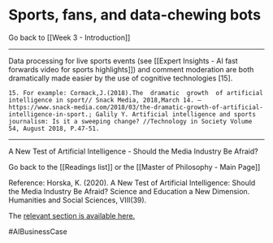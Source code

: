 # Sports, fans, and data-chewing bots

Go back to [[Week 3 - Introduction]]

---

Data processing for live sports events (see [[Expert Insights - AI fast forwards video for sports highlights]]) and comment moderation are both dramatically made easier by the use of cognitive technologies [15].


	15. For example: Cormack,J.(2018).The  dramatic  growth  of artificial intelligence in sport// Snack Media, 2018,March 14. –https://www.snack-media.com/2018/03/the-dramatic-growth-of-artificial-intelligence-in-sport.; Galily Y. Artificial intelligence and sports journalism: Is it a sweeping change? //Technology in Society Volume 54, August 2018, P.47-51.
---

A New Test of Artificial Intelligence - Should the Media Industry Be Afraid?

Go back to the [[Readings list]] or the [[Master of Philosophy - Main Page]]

Reference: Horska, K. (2020). A New Test of Artificial Intelligence: Should the Media Industry Be Afraid? Science and Education a New Dimension. Humanities and Social Sciences, VIII(39).

The [relevant section is available here.](http://seanewdim.com/uploads/3/4/5/1/34511564/httpsdoi.org10.31174send-hs2020-231viii39-06.pdf)

#AIBusinessCase